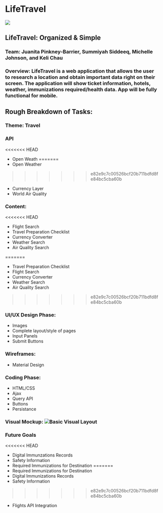 # LifeTravel

![](https://upload.wikimedia.org/wikipedia/commons/thumb/f/fb/Noun_15537_ccElliotVerhaeren_travel.svg/200px-Noun_15537_ccElliotVerhaeren_travel.svg.png)

## **LifeTravel:** Organized & Simple

### **Team:** Juanita Pinkney-Barrier, Summiyah Siddeeq, Michelle Johnson, and Keli Chau

### **Overview:** LifeTravel is a web application that allows the user to research a location and obtain important data right on their screen. The application will show ticket information, hotels, weather, immunizations required/health data. App will be fully functional for mobile.

## **Rough Breakdown of Tasks:**

### Theme: Travel

### API

<<<<<<< HEAD
* Open Weath
=======
* Open Weather
>>>>>>> e82e9c7c00526bcf20b711bdfd8fe84bc5cba60b
* Currency Layer
* World Air Quality

### Content:

<<<<<<< HEAD
* Flight Search
* Travel Preparation Checklist
* Currency Converter
* Weather Search
* Air Quality Search

=======
* Travel Preparation Checklist
* Flight Search
* Currency Converter
* Weather Search
* Air Quality Search
>>>>>>> e82e9c7c00526bcf20b711bdfd8fe84bc5cba60b

### UI/UX Design Phase:

* Images
* Complete layout/style of pages
* Input Panels
* Submit Buttons

### Wireframes:

* Material Design

### Coding Phase:

* HTML/CSS
* Ajax
* Query API
* Buttons
* Persistance
	
### Visual Mockup: ![Basic Visual Layout](https://github.com/summiyah/travel-app/raw/master/Screen%20Shot%202017-12-04%20at%204.38.12%20PM.png)

### Future Goals
<<<<<<< HEAD

* Digital Immunzations Records
* Safety Information 
* Required Immunizations for Destination
=======
* Required Immunizations for Destination
* Digital Immunizations Records 
* Safety Information 
>>>>>>> e82e9c7c00526bcf20b711bdfd8fe84bc5cba60b
* Flights API Integration







